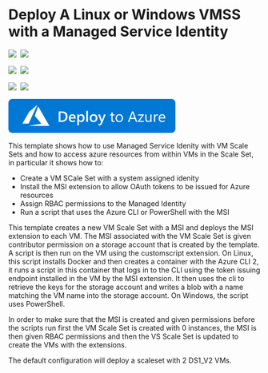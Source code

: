 # Deploy A Linux or Windows VMSS with a Managed Service Identity

<IMG SRC="https://azurequickstartsservice.blob.core.windows.net/badges/201-vmss-msi/PublicLastTestDate.svg" />&nbsp;
<IMG SRC="https://azurequickstartsservice.blob.core.windows.net/badges/201-vmss-msi/PublicDeployment.svg" />&nbsp;

<IMG SRC="https://azurequickstartsservice.blob.core.windows.net/badges/201-vmss-msi/FairfaxLastTestDate.svg" />&nbsp;
<IMG SRC="https://azurequickstartsservice.blob.core.windows.net/badges/201-vmss-msi/FairfaxDeployment.svg" />&nbsp;

<IMG SRC="https://azurequickstartsservice.blob.core.windows.net/badges/201-vmss-msi/BestPracticeResult.svg" />&nbsp;
<IMG SRC="https://azurequickstartsservice.blob.core.windows.net/badges/201-vmss-msi/CredScanResult.svg" />&nbsp;

<a href="https://portal.azure.com/#create/Microsoft.Template/uri/https%3A%2F%2Fraw.githubusercontent.com%2FAzure%2Fazure-quickstart-templates%2Fmaster%2F201-vmss-msi%2Fazuredeploy.json" target="_blank">
    <img src="https://raw.githubusercontent.com/Azure/azure-quickstart-templates/master/1-CONTRIBUTION-GUIDE/images/deploytoazure.svg?sanitize=true"/>
</a>

This template shows how to use Managed Service Idenity with VM Scale Sets and how to access azure resources from within VMs in the Scale Set, in particular it shows how to:

- Create a VM SCale Set with a system assigned idenity
- Install the MSI extension to allow OAuth tokens to be issued for Azure resources
- Assign RBAC permissions to the Managed Identity
- Run a  script that uses the Azure CLI or PowerShell with the MSI

This template creates a new VM Scale Set with a MSI and deploys the MSI extension to each VM. The MSI associated with the VM Scale Set is given contributor permission on a storage account that is created by the template.  A script is then run on the VM using the customscript extension.  On Linux, this script installs Docker and then creates a container with the Azure CLI 2, it runs a script in this container that logs in to the CLI using the token issuing endpoint installed in the VM by the MSI extension. It then uses the cli to retrieve the keys for the storage account and writes a blob with a name matching the VM name into the storage account.  On Windows, the script uses PowerShell.

In order to make sure that the MSI is created and given permissions before the scripts run first the VM Scale Set is created with 0 instances, the MSI is then given RBAC permissions and then the VS Scale Set is updated to create the VMs with the extensions.

The default configuration will deploy a scaleset with 2 DS1_V2 VMs.

